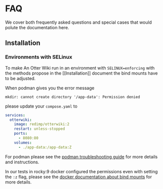 # FAQ

We cover both frequently asked questions and special cases that would polute the documentation here.

## Installation

### Environments with SELinux

To make An Otter Wiki run in an environment with `SELINUX=enforcing` with the methods propose in the [[Installation]] document the bind mounts have to be adjusted. 

When podman gives you the error message
```
mkdir: cannot create directory '/app-data': Permission denied
```
please update your `compose.yaml` to
```yaml
services:
  otterwiki:
    image: redimp/otterwiki:2
    restart: unless-stopped
    ports:
      - 8080:80
    volumes:
      - ./app-data:/app-data:Z
```

For podman please see the [podman troubleshooting guide](https://github.com/containers/podman/blob/main/troubleshooting.md#2-cant-use-volume-mount-get-permission-denied) for more details and instructions. 

In our tests in rocky:9 docker configured the permissions even with setting the `:z` flag, please see the [docker documentation about bind mounts](https://docs.docker.com/engine/storage/bind-mounts/#configure-the-selinux-label) for more details.
